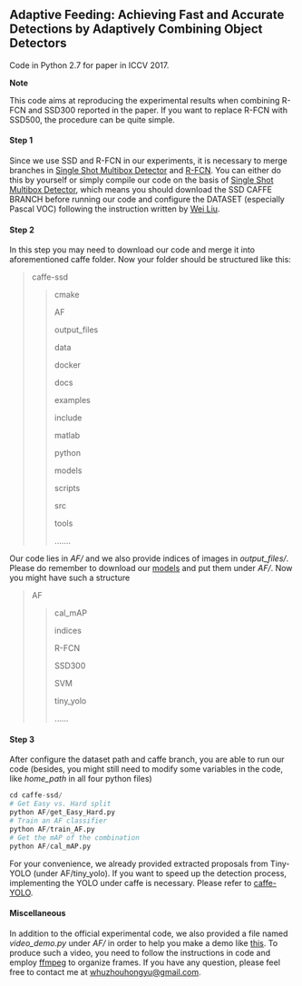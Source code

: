 ## Adaptive Feeding: Achieving Fast and Accurate Detections by Adaptively Combining Object Detectors 

Code in Python 2.7 for paper in ICCV 2017.

**Note**

This code aims at reproducing the experimental results when combining R-FCN and SSD300 reported in the paper. If you want to replace R-FCN with SSD500, the procedure can be quite simple.

#### Step 1 

Since we use SSD and R-FCN in our experiments, it is necessary to merge branches in [Single Shot Multibox Detector](https://github.com/weiliu89/caffe/tree/ssd) and [R-FCN](https://github.com/YuwenXiong/py-R-FCN). You can either do this by yourself or simply compile our code on the basis of [Single Shot Multibox Detector](https://github.com/weiliu89/caffe/tree/ssd), which means you should download the SSD CAFFE BRANCH before running our code and configure the DATASET (especially Pascal VOC) following the instruction written by [Wei Liu](https://github.com/weiliu89/caffe/tree/ssd).

#### Step 2

In this step you may need to download our code and merge it into aforementioned caffe folder. Now your folder should be structured like this:

> caffe-ssd
>
> > cmake
> >
> > AF
> >
> > output_files
> >
> > data
> >
> > docker
> >
> > docs
> >
> > examples
> >
> > include
> >
> > matlab
> >
> > python
> >
> > models
> >
> > scripts
> >
> > src
> >
> > tools
> >
> > .......

Our code lies in *AF/* and we also provide indices of images in *output_files/*. Please do remember to download our [models](https://drive.google.com/open?id=1hM0ceZ9l-Spc0lKYDGvBVueKpXKGUk9g) and put them under *AF/*. Now you might have such a structure

> AF
>
> > cal_mAP
> >
> > indices
> >
> > R-FCN
> >
> > SSD300
> >
> > SVM
> >
> > tiny_yolo
> >
> > ......

#### Step 3

After configure the dataset path and caffe branch, you are able to run our code (besides, you might still need to modify some variables in the code, like *home_path* in all four python files)

```python
cd caffe-ssd/
# Get Easy vs. Hard split
python AF/get_Easy_Hard.py
# Train an AF classifier
python AF/train_AF.py
# Get the mAP of the combination
python AF/cal_mAP.py
```

For your convenience, we already provided extracted proposals from Tiny-YOLO (under AF/tiny_yolo). If you want to speed up the detection process, implementing the YOLO under caffe is necessary. Please refer to [caffe-YOLO](https://github.com/xingwangsfu/caffe-yolo).

#### Miscellaneous

In addition to the official experimental code, we also provided a file named *video_demo.py* under *AF/* in order to help you make a demo like [this](http://zhouhy.org/videos/skyfall_piece.mp4). To produce such a video, you need to follow the instructions in code and employ [ffmpeg](https://www.ffmpeg.org/) to organize frames. If you have any question, please feel free to contact me at whuzhouhongyu@gmail.com.